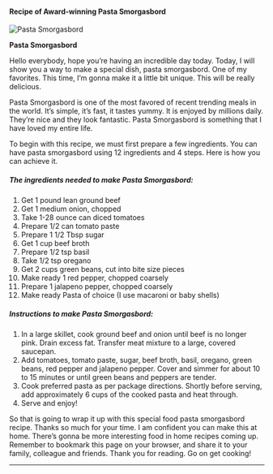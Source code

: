             

#### Recipe of Award-winning Pasta Smorgasbord

![Pasta Smorgasbord](https://img-global.cpcdn.com/recipes/63fee6a35fdd57d9/751x532cq70/pasta-smorgasbord-recipe-main-photo.jpg)

**Pasta Smorgasbord**

Hello everybody, hope you’re having an incredible day today. Today, I will show you a way to make a special dish, pasta smorgasbord. One of my favorites. This time, I’m gonna make it a little bit unique. This will be really delicious.

Pasta Smorgasbord is one of the most favored of recent trending meals in the world. It’s simple, it’s fast, it tastes yummy. It is enjoyed by millions daily. They’re nice and they look fantastic. Pasta Smorgasbord is something that I have loved my entire life.

To begin with this recipe, we must first prepare a few ingredients. You can have pasta smorgasbord using 12 ingredients and 4 steps. Here is how you can achieve it.

##### The ingredients needed to make Pasta Smorgasbord:

1.  Get 1 pound lean ground beef
2.  Get 1 medium onion, chopped
3.  Take 1-28 ounce can diced tomatoes
4.  Prepare 1/2 can tomato paste
5.  Prepare 1 1/2 Tbsp sugar
6.  Get 1 cup beef broth
7.  Prepare 1/2 tsp basil
8.  Take 1/2 tsp oregano
9.  Get 2 cups green beans, cut into bite size pieces
10.  Make ready 1 red pepper, chopped coarsely
11.  Prepare 1 jalapeno pepper, chopped coarsely
12.  Make ready Pasta of choice (I use macaroni or baby shells)

##### Instructions to make Pasta Smorgasbord:

1.  In a large skillet, cook ground beef and onion until beef is no longer pink. Drain excess fat. Transfer meat mixture to a large, covered saucepan.
2.  Add tomatoes, tomato paste, sugar, beef broth, basil, oregano, green beans, red pepper and jalapeno pepper. Cover and simmer for about 10 to 15 minutes or until green beans and peppers are tender.
3.  Cook preferred pasta as per package directions. Shortly before serving, add approximately 6 cups of the cooked pasta and heat through.
4.  Serve and enjoy!

So that is going to wrap it up with this special food pasta smorgasbord recipe. Thanks so much for your time. I am confident you can make this at home. There’s gonna be more interesting food in home recipes coming up. Remember to bookmark this page on your browser, and share it to your family, colleague and friends. Thank you for reading. Go on get cooking!

* * *